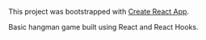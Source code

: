 This project was bootstrapped with [Create React App](https://github.com/facebook/create-react-app).

Basic hangman game built using React and React Hooks.
